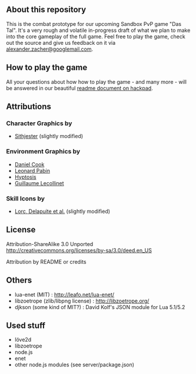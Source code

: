 ## About this repository

This is the combat prototype for our upcoming Sandbox PvP game "Das Tal". It's a very rough and volatile in-progress draft of what we plan to make into the core gameplay of the full game. Feel free to play the game, check out the source and give us feedback on it via <alexander.zacher@googlemail.com>.

## How to play the game

All your questions about how how to play the game - and many more - will be answered in our beautiful [readme document on hackpad][1].

## Attributions

### Character Graphics by 
- [Sithjester][2] (slightly modified)

### Environment Graphics by
- [Daniel Cook][3]
- [Leonard Pabin][4]
- [Hyptosis][5]
- [Guillaume Lecollinet][6]

### Skill Icons by
- [Lorc, Delapuite et al.][7] (slightly modified)

[1]: https://hackpad.com/Das-Tal-Combat-Prototype-Readme-Tutorial-si94075Ora6
[2]: http://untamed.wild-refuge.net/rpgxp.php
[3]: http://www.lostgarden.com/2006/07/more-free-game-graphics.html
[4]: http://opengameart.org/content/whispers-of-avalon-grassland-tileset
[5]: http://opengameart.org/content/mage-city-arcanos
[6]: http://opengameart.org/content/browserquest-sprites-and-tiles (slightly modified)
[7]: http://game-icons.net/about.html

## License

Attribution-ShareAlike 3.0 Unported
http://creativecommons.org/licenses/by-sa/3.0/deed.en_US

Attribution by README or credits

## Others

- lua-enet (MIT) : http://leafo.net/lua-enet/
- libzoetrope (zlib/libpng license) : http://libzoetrope.org/
- djkson (some kind of MIT?) : David Kolf's JSON module for Lua 5.1/5.2

## Used stuff

- löve2d
- libzoetrope
- node.js
- enet
- other node.js modules (see server/package.json)
